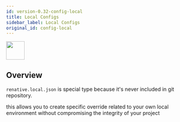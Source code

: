 ```yaml
---
id: version-0.32-config-local
title: Local Configs
sidebar_label: Local Configs
original_id: config-local
---
```


<img src="https://renative.org/img/ic_configuration.png" width=50 height=50 />

## Overview


`renative.local.json` is special type because it's never included in git repository.

this allows you to create specific override related to your own local environment without compromising the integrity of your project
